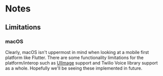 # Notes

## Limitations

### macOS

Clearly, macOS isn't uppermost in mind when looking at a mobile first platform like Flutter. There are some functionality limitations for the platform/interop such as [UIImage](https://docs.flutter.dev/ui/assets-and-images#loading-ios-images-in-flutter) support and Twilio Voice library support as a whole. Hopefully we'll be seeing these implemented in future.